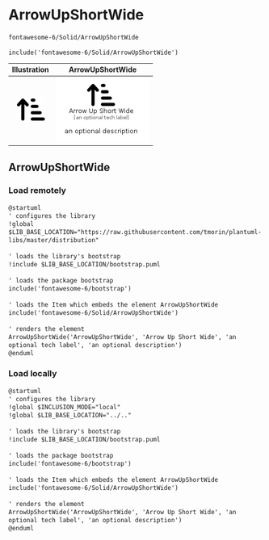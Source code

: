 # ArrowUpShortWide


```text
fontawesome-6/Solid/ArrowUpShortWide
```

```text
include('fontawesome-6/Solid/ArrowUpShortWide')
```



| Illustration | ArrowUpShortWide |
| :---: | :---: |
| ![illustration for Illustration](../../fontawesome-6/Solid/ArrowUpShortWide.png) | ![illustration for ArrowUpShortWide](../../fontawesome-6/Solid/ArrowUpShortWide.Local.png) |




## ArrowUpShortWide

### Load remotely
```plantuml
@startuml
' configures the library
!global $LIB_BASE_LOCATION="https://raw.githubusercontent.com/tmorin/plantuml-libs/master/distribution"

' loads the library's bootstrap
!include $LIB_BASE_LOCATION/bootstrap.puml

' loads the package bootstrap
include('fontawesome-6/bootstrap')

' loads the Item which embeds the element ArrowUpShortWide
include('fontawesome-6/Solid/ArrowUpShortWide')

' renders the element
ArrowUpShortWide('ArrowUpShortWide', 'Arrow Up Short Wide', 'an optional tech label', 'an optional description')
@enduml
```

### Load locally
```plantuml
@startuml
' configures the library
!global $INCLUSION_MODE="local"
!global $LIB_BASE_LOCATION="../.."

' loads the library's bootstrap
!include $LIB_BASE_LOCATION/bootstrap.puml

' loads the package bootstrap
include('fontawesome-6/bootstrap')

' loads the Item which embeds the element ArrowUpShortWide
include('fontawesome-6/Solid/ArrowUpShortWide')

' renders the element
ArrowUpShortWide('ArrowUpShortWide', 'Arrow Up Short Wide', 'an optional tech label', 'an optional description')
@enduml
```

